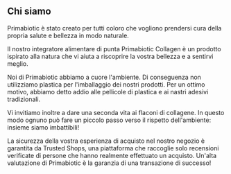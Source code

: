 ## Chi siamo

Primabiotic è stato creato per tutti coloro che vogliono prendersi cura della propria salute e bellezza in modo naturale.

Il nostro integratore alimentare di punta Primabiotic Collagen è un prodotto ispirato alla natura che vi aiuta a riscoprire la vostra bellezza e a sentirvi meglio.

Noi di Primabiotic abbiamo a cuore l'ambiente. Di conseguenza non utilizziamo plastica per l'imballaggio dei nostri prodotti. Per un ottimo motivo, abbiamo detto addio alle pellicole di plastica e ai nastri adesivi tradizionali.

Vi invitiamo inoltre a dare una seconda vita ai flaconi di collagene.
In questo modo ognuno può fare un piccolo passo verso il rispetto dell'ambiente: insieme siamo imbattibili!

La sicurezza della vostra esperienza di acquisto nel nostro negozio è garantita da Trusted Shops, una piattaforma che raccoglie solo recensioni verificate di persone che hanno realmente effettuato un acquisto. Un'alta valutazione di Primabiotic è la garanzia di una transazione di successo!

